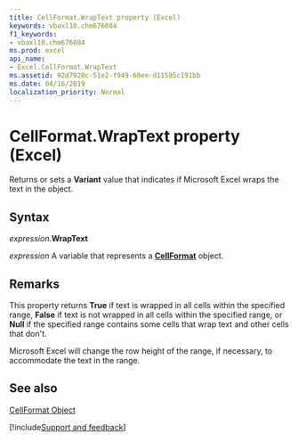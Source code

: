 ```yaml
---
title: CellFormat.WrapText property (Excel)
keywords: vbaxl10.chm676084
f1_keywords:
- vbaxl10.chm676084
ms.prod: excel
api_name:
- Excel.CellFormat.WrapText
ms.assetid: 92d7920c-51e2-f949-60ee-d11595c191bb
ms.date: 04/16/2019
localization_priority: Normal
---
```



# CellFormat.WrapText property (Excel)

Returns or sets a  **Variant** value that indicates if Microsoft Excel wraps the text in the object.


## Syntax

_expression_.**WrapText**

_expression_ A variable that represents a **[CellFormat](Excel.CellFormat.md)** object.


## Remarks

This property returns  **True** if text is wrapped in all cells within the specified range, **False** if text is not wrapped in all cells within the specified range, or **Null** if the specified range contains some cells that wrap text and other cells that don't.

Microsoft Excel will change the row height of the range, if necessary, to accommodate the text in the range.


## See also


[CellFormat Object](Excel.CellFormat.md)

[!include[Support and feedback](~/includes/feedback-boilerplate.md)]